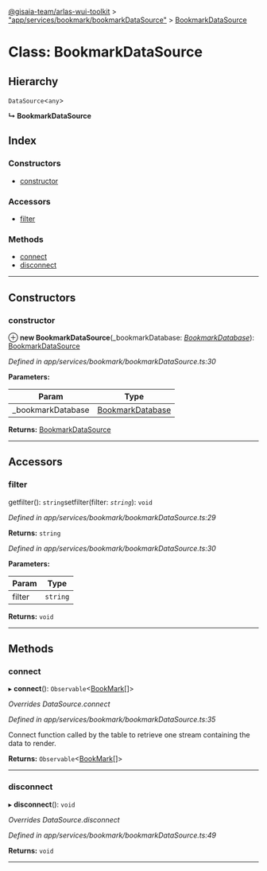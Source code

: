 [@gisaia-team/arlas-wui-toolkit](../README.md) > ["app/services/bookmark/bookmarkDataSource"](../modules/_app_services_bookmark_bookmarkdatasource_.md) > [BookmarkDataSource](../classes/_app_services_bookmark_bookmarkdatasource_.bookmarkdatasource.md)

# Class: BookmarkDataSource

## Hierarchy

 `DataSource`<`any`>

**↳ BookmarkDataSource**

## Index

### Constructors

* [constructor](_app_services_bookmark_bookmarkdatasource_.bookmarkdatasource.md#constructor)

### Accessors

* [filter](_app_services_bookmark_bookmarkdatasource_.bookmarkdatasource.md#filter)

### Methods

* [connect](_app_services_bookmark_bookmarkdatasource_.bookmarkdatasource.md#connect)
* [disconnect](_app_services_bookmark_bookmarkdatasource_.bookmarkdatasource.md#disconnect)

---

## Constructors

<a id="constructor"></a>

###  constructor

⊕ **new BookmarkDataSource**(_bookmarkDatabase: *[BookmarkDatabase](_app_services_bookmark_bookmarkdatabase_.bookmarkdatabase.md)*): [BookmarkDataSource](_app_services_bookmark_bookmarkdatasource_.bookmarkdatasource.md)

*Defined in app/services/bookmark/bookmarkDataSource.ts:30*

**Parameters:**

| Param | Type |
| ------ | ------ |
| _bookmarkDatabase | [BookmarkDatabase](_app_services_bookmark_bookmarkdatabase_.bookmarkdatabase.md) |

**Returns:** [BookmarkDataSource](_app_services_bookmark_bookmarkdatasource_.bookmarkdatasource.md)

___

## Accessors

<a id="filter"></a>

###  filter

getfilter(): `string`setfilter(filter: *`string`*): `void`

*Defined in app/services/bookmark/bookmarkDataSource.ts:29*

**Returns:** `string`

*Defined in app/services/bookmark/bookmarkDataSource.ts:30*

**Parameters:**

| Param | Type |
| ------ | ------ |
| filter | `string` |

**Returns:** `void`

___

## Methods

<a id="connect"></a>

###  connect

▸ **connect**(): `Observable`<[BookMark](../interfaces/_app_services_bookmark_model_.bookmark.md)[]>

*Overrides DataSource.connect*

*Defined in app/services/bookmark/bookmarkDataSource.ts:35*

Connect function called by the table to retrieve one stream containing the data to render.

**Returns:** `Observable`<[BookMark](../interfaces/_app_services_bookmark_model_.bookmark.md)[]>

___
<a id="disconnect"></a>

###  disconnect

▸ **disconnect**(): `void`

*Overrides DataSource.disconnect*

*Defined in app/services/bookmark/bookmarkDataSource.ts:49*

**Returns:** `void`

___

